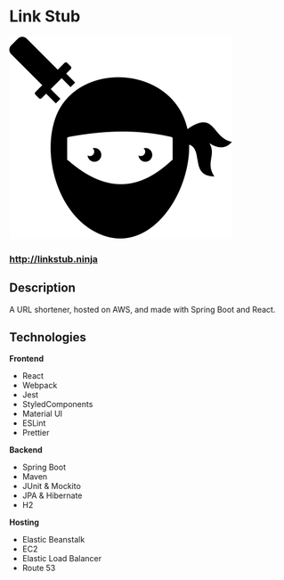 # Link Stub

![Link Stub](./client/assets/ninja.png)
### http://linkstub.ninja

## Description
A URL shortener, hosted on AWS, and made with Spring Boot and React.

## Technologies
**Frontend**
- React
- Webpack
- Jest
- StyledComponents
- Material UI
- ESLint
- Prettier

**Backend**
- Spring Boot
- Maven
- JUnit & Mockito
- JPA & Hibernate
- H2

**Hosting**
- Elastic Beanstalk
- EC2
- Elastic Load Balancer
- Route 53
